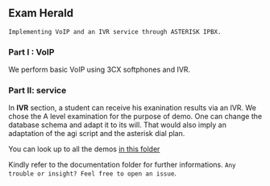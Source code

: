 ## Exam Herald

    Implementing VoIP and an IVR service through ASTERISK IPBX.

### Part I : VoIP 

We perform basic VoIP using 3CX softphones and IVR.

### Part II:  service
In **IVR** section, a student can receive his exanination results via an IVR.
We chose the A level examination for the purpose of demo.
One can change the database schema and adapt it to its will.
That would also imply an adaptation of the agi script and the asterisk dial plan.

You can look up to all the demos [in this folder](Demos/)

 Kindly refer to the documentation folder for further informations.
 `Any trouble or insight? Feel free to open an issue`.
